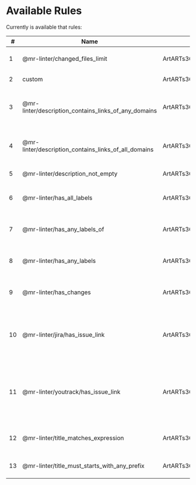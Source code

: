 # Available Rules

Currently is available that rules:

| # | Name | Class | Description |
| ------------ | ------------ | ------------ | ------------ |
| 1 | @mr-linter/changed_files_limit | ArtARTs36\MergeRequestLinter\Rule\ChangedFilesLimitRule | Check count changed files on a {limit}. |
| 2 | custom | ArtARTs36\MergeRequestLinter\Rule\CustomRule | Custom Rule for Users. |
| 3 | @mr-linter/description_contains_links_of_any_domains | ArtARTs36\MergeRequestLinter\Rule\DescriptionContainsLinkOfAnyDomainsRule | Merge Request must contain links of any {domains}. |
| 4 | @mr-linter/description_contains_links_of_all_domains | ArtARTs36\MergeRequestLinter\Rule\DescriptionContainsLinksOfAllDomainsRule | Merge Request must contain links of all {domains}. |
| 5 | @mr-linter/description_not_empty | ArtARTs36\MergeRequestLinter\Rule\DescriptionNotEmptyRule | Description must fill. |
| 6 | @mr-linter/has_all_labels | ArtARTs36\MergeRequestLinter\Rule\HasAllLabelsOfRule | Merge Request must have all {labels} |
| 7 | @mr-linter/has_any_labels_of | ArtARTs36\MergeRequestLinter\Rule\HasAnyLabelsOfRule | Merge Request must have any {labels}. |
| 8 | @mr-linter/has_any_labels | ArtARTs36\MergeRequestLinter\Rule\HasAnyLabelsRule | Merge Request must have any labels. |
| 9 | @mr-linter/has_changes | ArtARTs36\MergeRequestLinter\Rule\HasChangesRule | Merge Request must have changes in {files}. |
| 10 | @mr-linter/jira/has_issue_link | ArtARTs36\MergeRequestLinter\Rule\HasLinkToJiraTaskRule | The description must have a link to Jira on a {domain} with {projectCode}. |
| 11 | @mr-linter/youtrack/has_issue_link | ArtARTs36\MergeRequestLinter\Rule\HasLinkToYouTrackIssueRule | The description must have a link to YouTrack issue on a {domain} with {projectCode}. |
| 12 | @mr-linter/title_matches_expression | ArtARTs36\MergeRequestLinter\Rule\TitleMatchesExpressionRule | The title must match the expression: {regex} |
| 13 | @mr-linter/title_must_starts_with_any_prefix | ArtARTs36\MergeRequestLinter\Rule\TitleStartsWithAnyPrefixRule | The title must starts with any {prefixes} |